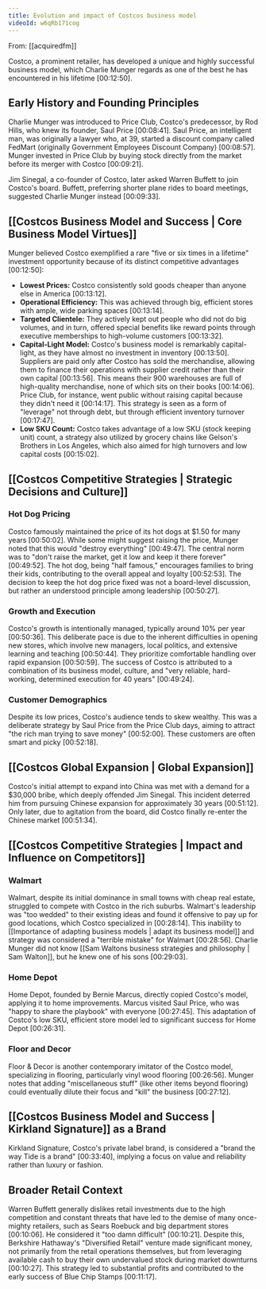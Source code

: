```yaml
---
title: Evolution and impact of Costcos business model
videoId: w6qRb171cog
---
```


From: [[acquiredfm]] <br/> 

Costco, a prominent retailer, has developed a unique and highly successful business model, which Charlie Munger regards as one of the best he has encountered in his lifetime <a class="yt-timestamp" data-t="00:12:50">[00:12:50]</a>.

## Early History and Founding Principles

Charlie Munger was introduced to Price Club, Costco's predecessor, by Rod Hills, who knew its founder, Saul Price <a class="yt-timestamp" data-t="00:08:41">[00:08:41]</a>. Saul Price, an intelligent man, was originally a lawyer who, at 39, started a discount company called FedMart (originally Government Employees Discount Company) <a class="yt-timestamp" data-t="00:08:57">[00:08:57]</a>. Munger invested in Price Club by buying stock directly from the market before its merger with Costco <a class="yt-timestamp" data-t="00:09:21">[00:09:21]</a>.

Jim Sinegal, a co-founder of Costco, later asked Warren Buffett to join Costco's board. Buffett, preferring shorter plane rides to board meetings, suggested Charlie Munger instead <a class="yt-timestamp" data-t="00:09:33">[00:09:33]</a>.

## [[Costcos Business Model and Success | Core Business Model Virtues]]

Munger believed Costco exemplified a rare "five or six times in a lifetime" investment opportunity because of its distinct competitive advantages <a class="yt-timestamp" data-t="00:12:50">[00:12:50]</a>:

*   **Lowest Prices:** Costco consistently sold goods cheaper than anyone else in America <a class="yt-timestamp" data-t="00:13:12">[00:13:12]</a>.
*   **Operational Efficiency:** This was achieved through big, efficient stores with ample, wide parking spaces <a class="yt-timestamp" data-t="00:13:14">[00:13:14]</a>.
*   **Targeted Clientele:** They actively kept out people who did not do big volumes, and in turn, offered special benefits like reward points through executive memberships to high-volume customers <a class="yt-timestamp" data-t="00:13:32">[00:13:32]</a>.
*   **Capital-Light Model:** Costco's business model is remarkably capital-light, as they have almost no investment in inventory <a class="yt-timestamp" data-t="00:13:50">[00:13:50]</a>. Suppliers are paid only after Costco has sold the merchandise, allowing them to finance their operations with supplier credit rather than their own capital <a class="yt-timestamp" data-t="00:13:56">[00:13:56]</a>. This means their 900 warehouses are full of high-quality merchandise, none of which sits on their books <a class="yt-timestamp" data-t="00:14:06">[00:14:06]</a>. Price Club, for instance, went public without raising capital because they didn't need it <a class="yt-timestamp" data-t="00:14:17">[00:14:17]</a>. This strategy is seen as a form of "leverage" not through debt, but through efficient inventory turnover <a class="yt-timestamp" data-t="00:17:47">[00:17:47]</a>.
*   **Low SKU Count:** Costco takes advantage of a low SKU (stock keeping unit) count, a strategy also utilized by grocery chains like Gelson's Brothers in Los Angeles, which also aimed for high turnovers and low capital costs <a class="yt-timestamp" data-t="00:15:02">[00:15:02]</a>.

## [[Costcos Competitive Strategies | Strategic Decisions and Culture]]

### Hot Dog Pricing
Costco famously maintained the price of its hot dogs at $1.50 for many years <a class="yt-timestamp" data-t="00:50:02">[00:50:02]</a>. While some might suggest raising the price, Munger noted that this would "destroy everything" <a class="yt-timestamp" data-t="00:49:47">[00:49:47]</a>. The central norm was to "don't raise the market, get it low and keep it there forever" <a class="yt-timestamp" data-t="00:49:52">[00:49:52]</a>. The hot dog, being "half famous," encourages families to bring their kids, contributing to the overall appeal and loyalty <a class="yt-timestamp" data-t="00:52:53">[00:52:53]</a>. The decision to keep the hot dog price fixed was not a board-level discussion, but rather an understood principle among leadership <a class="yt-timestamp" data-t="00:50:27">[00:50:27]</a>.

### Growth and Execution
Costco's growth is intentionally managed, typically around 10% per year <a class="yt-timestamp" data-t="00:50:36">[00:50:36]</a>. This deliberate pace is due to the inherent difficulties in opening new stores, which involve new managers, local politics, and extensive learning and teaching <a class="yt-timestamp" data-t="00:50:44">[00:50:44]</a>. They prioritize comfortable handling over rapid expansion <a class="yt-timestamp" data-t="00:50:59">[00:50:59]</a>. The success of Costco is attributed to a combination of its business model, culture, and "very reliable, hard-working, determined execution for 40 years" <a class="yt-timestamp" data-t="00:49:24">[00:49:24]</a>.

### Customer Demographics
Despite its low prices, Costco's audience tends to skew wealthy. This was a deliberate strategy by Saul Price from the Price Club days, aiming to attract "the rich man trying to save money" <a class="yt-timestamp" data-t="00:52:00">[00:52:00]</a>. These customers are often smart and picky <a class="yt-timestamp" data-t="00:52:18">[00:52:18]</a>.

## [[Costcos Global Expansion | Global Expansion]]

Costco's initial attempt to expand into China was met with a demand for a $30,000 bribe, which deeply offended Jim Sinegal. This incident deterred him from pursuing Chinese expansion for approximately 30 years <a class="yt-timestamp" data-t="00:51:12">[00:51:12]</a>. Only later, due to agitation from the board, did Costco finally re-enter the Chinese market <a class="yt-timestamp" data-t="00:51:34">[00:51:34]</a>.

## [[Costcos Competitive Strategies | Impact and Influence on Competitors]]

### Walmart
Walmart, despite its initial dominance in small towns with cheap real estate, struggled to compete with Costco in the rich suburbs. Walmart's leadership was "too wedded" to their existing ideas and found it offensive to pay up for good locations, which Costco specialized in <a class="yt-timestamp" data-t="00:28:14">[00:28:14]</a>. This inability to [[Importance of adapting business models | adapt its business model]] and strategy was considered a "terrible mistake" for Walmart <a class="yt-timestamp" data-t="00:28:56">[00:28:56]</a>. Charlie Munger did not know [[Sam Waltons business strategies and philosophy | Sam Walton]], but he knew one of his sons <a class="yt-timestamp" data-t="00:29:03">[00:29:03]</a>.

### Home Depot
Home Depot, founded by Bernie Marcus, directly copied Costco's model, applying it to home improvements. Marcus visited Saul Price, who was "happy to share the playbook" with everyone <a class="yt-timestamp" data-t="00:27:45">[00:27:45]</a>. This adaptation of Costco's low SKU, efficient store model led to significant success for Home Depot <a class="yt-timestamp" data-t="00:26:31">[00:26:31]</a>.

### Floor and Decor
Floor & Decor is another contemporary imitator of the Costco model, specializing in flooring, particularly vinyl wood flooring <a class="yt-timestamp" data-t="00:26:56">[00:26:56]</a>. Munger notes that adding "miscellaneous stuff" (like other items beyond flooring) could eventually dilute their focus and "kill" the business <a class="yt-timestamp" data-t="00:27:12">[00:27:12]</a>.

## [[Costcos Business Model and Success | Kirkland Signature]] as a Brand

Kirkland Signature, Costco's private label brand, is considered a "brand the way Tide is a brand" <a class="yt-timestamp" data-t="00:33:40">[00:33:40]</a>, implying a focus on value and reliability rather than luxury or fashion.

## Broader Retail Context

Warren Buffett generally dislikes retail investments due to the high competition and constant threats that have led to the demise of many once-mighty retailers, such as Sears Roebuck and big department stores <a class="yt-timestamp" data-t="00:10:06">[00:10:06]</a>. He considered it "too damn difficult" <a class="yt-timestamp" data-t="00:10:21">[00:10:21]</a>. Despite this, Berkshire Hathaway's "Diversified Retail" venture made significant money, not primarily from the retail operations themselves, but from leveraging available cash to buy their own undervalued stock during market downturns <a class="yt-timestamp" data-t="00:10:27">[00:10:27]</a>. This strategy led to substantial profits and contributed to the early success of Blue Chip Stamps <a class="yt-timestamp" data-t="00:11:17">[00:11:17]</a>.